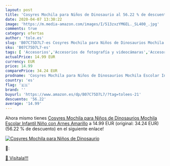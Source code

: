 ```yaml
---
layout: post
title: 'Cosyres Mochila para Niños de Dinosaurio al 56.22 % de descuento'
date: 2020-04-07 13:30:22
image: 'https://m.media-amazon.com/images/I/513zxzYM6EL._SL400_.jpg'
comments: true
category: ofertas
author: 'tole.es'
slug: 'B07C75D7L7-es Cosyres Mochila para Niños de Dinosaurios Mochila Escolar...'
sku: 'B07C75D7L7-es'
tags: [ 'Accesorios','Accesorios de fotografía y videocámaras','Accesorios para portátiles y netbooks','Bolsas y fundas para cámaras compactas','Bolsas y fundas para cámaras digitales','Bolsas y fundas para cámaras,  videocámaras y prismáticos','Bolsas y fundas para portátiles y netbooks','Electrónica','Fotografía y videocámaras','Informática','Mochilas para portátiles y netbooks','escolar','mochila', ]
actualPrice: 14.99 EUR
currency: EUR
price: 14.99
comparePrice: 34.24 EUR
prodname: 'Cosyres Mochila para Niños de Dinosaurios Mochila Escolar Infantil Niño con Arnes Amarillo'
country: 'es'
flag: '🇪🇸'
brand: ''
buyurl: 'https://www.amazon.es/dp/B07C75D7L7/?tag=tolees-21'
descuento: '56.22'
average: '14.99'
---
```


Ahora mismo tienes [Cosyres Mochila para Niños de Dinosaurios Mochila Escolar Infantil Niño con Arnes Amarillo](https://www.amazon.es/dp/B07C75D7L7/?tag=tolees-21) a 14.99 EUR (original: 34.24 EUR) (56.22 %  de descuento) en el siguiente enlace!

[![Cosyres Mochila para Niños de Dinosaurio](https://m.media-amazon.com/images/I/513zxzYM6EL._SL400_.jpg)](https://www.amazon.es/dp/B07C75D7L7/?tag=tolees-21)

🔎:


[🛒 Visítala!!!](https://www.amazon.es/dp/B07C75D7L7/?tag=tolees-21)
